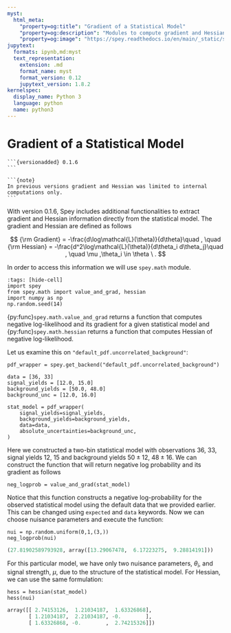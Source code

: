 ```yaml
---
myst:
  html_meta:
    "property=og:title": "Gradient of a Statistical Model"
    "property=og:description": "Modules to compute gradient and Hessian of negative log-probabilities"
    "property=og:image": "https://spey.readthedocs.io/en/main/_static/spey-logo.png"
jupytext:
  formats: ipynb,md:myst
  text_representation:
    extension: .md
    format_name: myst
    format_version: 0.12
    jupytext_version: 1.8.2
kernelspec:
  display_name: Python 3
  language: python
  name: python3
---
```


# Gradient of a Statistical Model

````{margin}
```{versionadded} 0.1.6
```

```{note}
In previous versions gradient and Hessian was limited to internal computations only.
```
````

With version 0.1.6, Spey includes additional functionalities to extract gradient and Hessian information directly from the statistical model. The gradient and Hessian are defined as follows

$$
{\rm Gradient} = -\frac{d\log\mathcal{L}(\theta)}{d\theta}\quad , \quad {\rm Hessian} = -\frac{d^2\log\mathcal{L}(\theta)}{d\theta_i d\theta_j}\quad , \quad \mu ,\theta_i \in \theta \ .
$$

In order to access this information we will use `spey.math` module.

```{code-cell} ipython3
:tags: [hide-cell]
import spey
from spey.math import value_and_grad, hessian
import numpy as np
np.random.seed(14)
```

{py:func}`spey.math.value_and_grad` returns a function that computes negative log-likelihood and its gradient for a given statistical model and {py:func}`spey.math.hessian` returns a function that computes Hessian of negative log-likelihood.

Let us examine this on ``"default_pdf.uncorrelated_background"``:

```{code-cell} ipython3
pdf_wrapper = spey.get_backend("default_pdf.uncorrelated_background")

data = [36, 33]
signal_yields = [12.0, 15.0]
background_yields = [50.0, 48.0]
background_unc = [12.0, 16.0]

stat_model = pdf_wrapper(
    signal_yields=signal_yields,
    background_yields=background_yields,
    data=data,
    absolute_uncertainties=background_unc,
)
```

Here we constructed a two-bin statistical model with observations $36,\ 33$, signal yields $12,\ 15$ and background yields $50\pm12,\ 48\pm16$. We can construct the function that will return negative log probability and its gradient as follows

```{code-cell} ipython3
neg_logprob = value_and_grad(stat_model)
```

Notice that this function constructs a negative log-probability for the observed statistical model using the default data that we provided earlier. This can be changed using ``expected`` and ``data`` keywords. Now we can choose nuisance parameters and execute the function:

```{code-cell} ipython3
nui = np.random.uniform(0,1,(3,))
neg_logprob(nui)
```

```python
(27.81902589793928, array([13.29067478,  6.17223275,  9.28814191]))
```

For this particular model, we have only two nuisance parameters, $\theta_i$, and signal strength, $\mu$, due to the structure of the statistical model. For Hessian, we can use the same formulation:

```{code-cell} ipython3
hess = hessian(stat_model)
hess(nui)
```

```python
array([[ 2.74153126,  1.21034187,  1.63326868],
       [ 1.21034187,  2.21034187, -0.        ],
       [ 1.63326868, -0.        ,  2.74215326]])
```
